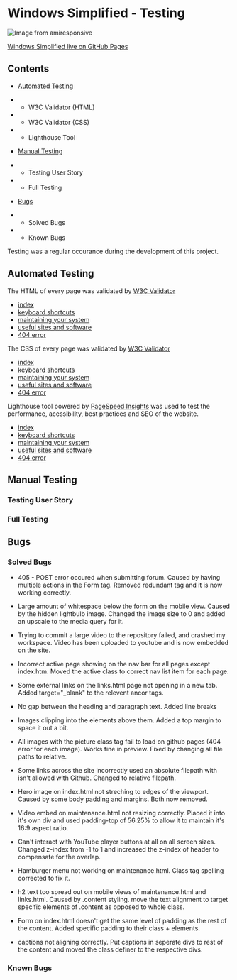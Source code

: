 # **Windows Simplified - Testing**

![Image from amiresponsive]()

[Windows Simplified live on GitHub Pages](https://welshy92.github.io/windows-simplified/)

## **Contents**

* [Automated Testing](#automated-testing)
* * W3C Validator (HTML)
* * W3C Validator (CSS)
* * Lighthouse Tool

* [Manual Testing](#manual-testing)
* * Testing User Story
* * Full Testing

* [Bugs](#bugs)
* * Solved Bugs
* * Known Bugs

Testing was a regular occurance during the development of this project.



## **Automated Testing**
The HTML of every page was validated by [W3C Validator](https://validator.w3.org)
* [index]()
* [keyboard shortcuts]()
* [maintaining your system]()
* [useful sites and software]()
* [404 error]()

The CSS of every page was validated by [W3C Validator](https://jigsaw.w3.org/css-validator/)
* [index]()
* [keyboard shortcuts]()
* [maintaining your system]()
* [useful sites and software]()
* [404 error]()

Lighthouse tool powered by [PageSpeed Insights](https://web.dev/measure/) was used to test the performance, acessibility, best practices and SEO of the website.
* [index]()
* [keyboard shortcuts]()
* [maintaining your system]()
* [useful sites and software]()
* [404 error]()

## **Manual Testing**

### **Testing User Story**

### **Full Testing**

## **Bugs**

### **Solved Bugs**

* 405 - POST error occured when submitting forum. Caused by having multiple actions in the Form tag. Removed redundant tag and it is now working correctly.

* Large amount of whitespace below the form on the mobile view. Caused by the hidden lightbulb image. Changed the image size to 0 and added an upscale to the media query for it.

* Trying to commit a large video to the repository failed, and crashed my workspace. Video has been uploaded to youtube and is now embedded on the site.

* Incorrect active page showing on the nav bar for all pages except index.htm. Moved the active class to correct nav list item for each page.

* Some external links on the links.html page not opening in a new tab. Added target="_blank" to the relevent ancor tags.

* No gap between the heading and paragraph text. Added line breaks

* Images clipping into the elements above them. Added a top margin to space it out a bit.

* All images with the picture class tag fail to load on github pages (404 error for each image). Works fine in preview. Fixed by changing all file paths to relative.

* Some links across the site incorrectly used an absolute filepath with isn't allowed with Github. Changed to relative filepath.

* Hero image on index.html not streching to edges of the viewport. Caused by some body padding and margins. Both now removed.

* Video embed on maintenance.html not resizing correctly. Placed it into it's own div and used padding-top of 56.25% to allow it to maintain it's 16:9 aspect ratio.

* Can't interact with YouTube player buttons at all on all screen sizes. Changed z-index from -1 to 1 and increased the z-index of header to compensate for the overlap.

* Hamburger menu not working on maintenance.html. Class tag spelling corrected to fix it.

* h2 text too spread out on mobile views of maintenance.html and links.html. Caused by .content styling. move the text alignment to target specific elements of .content as opposed to whole class.

* Form on index.html doesn't get the same level of padding as the rest of the content. Added specific padding to their class + elements.

* captions not aligning correctly. Put captions in seperate divs to rest of the content and moved the class definer to the respective divs.

### **Known Bugs**

